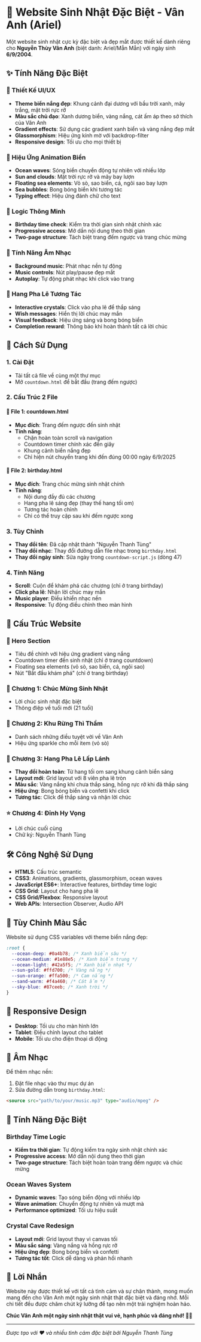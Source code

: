 # 🎂 Website Sinh Nhật Đặc Biệt - Vân Anh (Ariel)

Một website sinh nhật cực kỳ đặc biệt và đẹp mắt được thiết kế dành riêng cho **Nguyễn Thùy Vân Anh** (biệt danh: Ariel/Mẫn Mẫn) với ngày sinh **6/9/2004**.

## ✨ Tính Năng Đặc Biệt

### 🎨 Thiết Kế UI/UX

- **Theme biển nắng đẹp**: Khung cảnh đại dương với bầu trời xanh, mây trắng, mặt trời rực rỡ
- **Màu sắc chủ đạo**: Xanh dương biển, vàng nắng, cát ấm áp theo sở thích của Vân Anh
- **Gradient effects**: Sử dụng các gradient xanh biển và vàng nắng đẹp mắt
- **Glassmorphism**: Hiệu ứng kính mờ với backdrop-filter
- **Responsive design**: Tối ưu cho mọi thiết bị

### 🌊 Hiệu Ứng Animation Biển

- **Ocean waves**: Sóng biển chuyển động tự nhiên với nhiều lớp
- **Sun and clouds**: Mặt trời rực rỡ và mây bay lượn
- **Floating sea elements**: Vỏ sò, sao biển, cá, ngôi sao bay lượn
- **Sea bubbles**: Bong bóng biển khi tương tác
- **Typing effect**: Hiệu ứng đánh chữ cho text

### 🎯 Logic Thông Minh

- **Birthday time check**: Kiểm tra thời gian sinh nhật chính xác
- **Progressive access**: Mở dần nội dung theo thời gian
- **Two-page structure**: Tách biệt trang đếm ngược và trang chúc mừng

### 🎵 Tính Năng Âm Nhạc

- **Background music**: Phát nhạc nền tự động
- **Music controls**: Nút play/pause đẹp mắt
- **Autoplay**: Tự động phát nhạc khi click vào trang

### 💎 Hang Pha Lê Tương Tác

- **Interactive crystals**: Click vào pha lê để thắp sáng
- **Wish messages**: Hiển thị lời chúc may mắn
- **Visual feedback**: Hiệu ứng sáng và bong bóng biển
- **Completion reward**: Thông báo khi hoàn thành tất cả lời chúc

## 🚀 Cách Sử Dụng

### 1. Cài Đặt

- Tải tất cả file về cùng một thư mục
- Mở `countdown.html` để bắt đầu (trang đếm ngược)

### 2. Cấu Trúc 2 File

#### 📅 **File 1: countdown.html**

- **Mục đích**: Trang đếm ngược đến sinh nhật
- **Tính năng**:
  - Chặn hoàn toàn scroll và navigation
  - Countdown timer chính xác đến giây
  - Khung cảnh biển nắng đẹp
  - Chỉ hiện nút chuyển trang khi đến đúng 00:00 ngày 6/9/2025

#### 🎉 **File 2: birthday.html**

- **Mục đích**: Trang chúc mừng sinh nhật chính
- **Tính năng**:
  - Nội dung đầy đủ các chương
  - Hang pha lê sáng đẹp (thay thế hang tối om)
  - Tương tác hoàn chỉnh
  - Chỉ có thể truy cập sau khi đếm ngược xong

### 3. Tùy Chỉnh

- **Thay đổi tên**: Đã cập nhật thành "Nguyễn Thanh Tùng"
- **Thay đổi nhạc**: Thay đổi đường dẫn file nhạc trong `birthday.html`
- **Thay đổi ngày sinh**: Sửa ngày trong `countdown-script.js` (dòng 47)

### 4. Tính Năng

- **Scroll**: Cuộn để khám phá các chương (chỉ ở trang birthday)
- **Click pha lê**: Nhận lời chúc may mắn
- **Music player**: Điều khiển nhạc nền
- **Responsive**: Tự động điều chỉnh theo màn hình

## 🎯 Cấu Trúc Website

### 📱 Hero Section

- Tiêu đề chính với hiệu ứng gradient vàng nắng
- Countdown timer đến sinh nhật (chỉ ở trang countdown)
- Floating sea elements (vỏ sò, sao biển, cá, ngôi sao)
- Nút "Bắt đầu khám phá" (chỉ ở trang birthday)

### 🌊 Chương 1: Chúc Mừng Sinh Nhật

- Lời chúc sinh nhật đặc biệt
- Thông điệp về tuổi mới (21 tuổi)

### 🌿 Chương 2: Khu Rừng Thì Thầm

- Danh sách những điều tuyệt vời về Vân Anh
- Hiệu ứng sparkle cho mỗi item (vỏ sò)

### 💎 Chương 3: Hang Pha Lê Lấp Lánh

- **Thay đổi hoàn toàn**: Từ hang tối om sang khung cảnh biển sáng
- **Layout mới**: Grid layout với 8 viên pha lê tròn
- **Màu sắc**: Vàng nắng khi chưa thắp sáng, hồng rực rỡ khi đã thắp sáng
- **Hiệu ứng**: Bong bóng biển và confetti khi click
- **Tương tác**: Click để thắp sáng và nhận lời chúc

### ⭐ Chương 4: Đỉnh Hy Vọng

- Lời chúc cuối cùng
- Chữ ký: Nguyễn Thanh Tùng

## 🛠️ Công Nghệ Sử Dụng

- **HTML5**: Cấu trúc semantic
- **CSS3**: Animations, gradients, glassmorphism, ocean waves
- **JavaScript ES6+**: Interactive features, birthday time logic
- **CSS Grid**: Layout cho hang pha lê
- **CSS Grid/Flexbox**: Responsive layout
- **Web APIs**: Intersection Observer, Audio API

## 🎨 Tùy Chỉnh Màu Sắc

Website sử dụng CSS variables với theme biển nắng đẹp:

```css
:root {
  --ocean-deep: #0a4b78; /* Xanh biển sâu */
  --ocean-medium: #1e88e5; /* Xanh biển trung */
  --ocean-light: #42a5f5; /* Xanh biển nhạt */
  --sun-gold: #ffd700; /* Vàng nắng */
  --sun-orange: #ffa500; /* Cam nắng */
  --sand-warm: #f4a460; /* Cát ấm */
  --sky-blue: #87ceeb; /* Xanh trời */
}
```

## 📱 Responsive Design

- **Desktop**: Tối ưu cho màn hình lớn
- **Tablet**: Điều chỉnh layout cho tablet
- **Mobile**: Tối ưu cho điện thoại di động

## 🎵 Âm Nhạc

Để thêm nhạc nền:

1. Đặt file nhạc vào thư mục dự án
2. Sửa đường dẫn trong `birthday.html`:

```html
<source src="path/to/your/music.mp3" type="audio/mpeg" />
```

## 🌟 Tính Năng Đặc Biệt

### Birthday Time Logic

- **Kiểm tra thời gian**: Tự động kiểm tra ngày sinh nhật chính xác
- **Progressive access**: Mở dần nội dung theo thời gian
- **Two-page structure**: Tách biệt hoàn toàn trang đếm ngược và chúc mừng

### Ocean Waves System

- **Dynamic waves**: Tạo sóng biển động với nhiều lớp
- **Wave animation**: Chuyển động tự nhiên và mượt mà
- **Performance optimized**: Tối ưu hiệu suất

### Crystal Cave Redesign

- **Layout mới**: Grid layout thay vì canvas tối
- **Màu sắc sáng**: Vàng nắng và hồng rực rỡ
- **Hiệu ứng đẹp**: Bong bóng biển và confetti
- **Tương tác tốt**: Click dễ dàng và phản hồi nhanh

## 💝 Lời Nhắn

Website này được thiết kế với tất cả tình cảm và sự chân thành, mong muốn mang đến cho Vân Anh một ngày sinh nhật thật đặc biệt và đáng nhớ. Mỗi chi tiết đều được chăm chút kỹ lưỡng để tạo nên một trải nghiệm hoàn hảo.

**Chúc Vân Anh một ngày sinh nhật thật vui vẻ, hạnh phúc và đáng nhớ! 🎉✨**

---

_Được tạo với ❤️ và nhiều tình cảm đặc biệt bởi Nguyễn Thanh Tùng_
